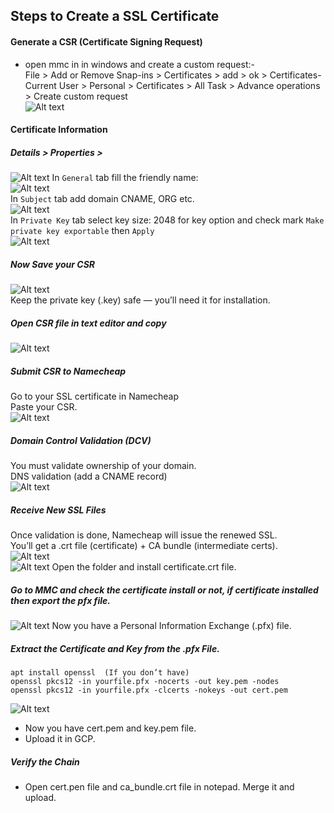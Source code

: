 ## Steps to Create a SSL Certificate
#### Generate a CSR (Certificate Signing Request)
- open mmc in in windows and create a custom request:-  
File > Add or Remove Snap-ins > Certificates > add > ok > Certificates-Current User > Personal > Certificates > All Task > Advance operations > Create custom request  
![Alt text](ssl-pic/1-mmc.png)  

#### Certificate Information

##### Details > Properties >  

![Alt text](ssl-pic/2-mmc.png) 
In `General` tab fill the friendly name:  
![Alt text](ssl-pic/3-mmc.png)  
In `Subject` tab add domain CNAME, ORG etc.  
![Alt text](ssl-pic/4-mmc.png)  
In `Private Key` tab select key size: 2048 for key option and check mark `Make private key exportable` then `Apply`  
![Alt text](ssl-pic/5-mmc.png)  

##### Now Save your CSR
![Alt text](ssl-pic/6-mmc.png)  
Keep the private key (.key) safe — you’ll need it for installation.

##### Open CSR file in text editor and copy  
![Alt text](ssl-pic/6-pvt-cert.png)  

##### Submit CSR to Namecheap  
Go to your SSL certificate in Namecheap  
Paste your CSR.  
![Alt text](ssl-pic/7-web.png)   

##### Domain Control Validation (DCV)  
You must validate ownership of your domain.  
DNS validation (add a CNAME record)   
![Alt text](ssl-pic/8-web.png) 

##### Receive New SSL Files
Once validation is done, Namecheap will issue the renewed SSL.  
You’ll get a .crt file (certificate) + CA bundle (intermediate certs).  
![Alt text](ssl-pic/9-file.png)  
![Alt text](ssl-pic/10-file.png) 
Open the folder and install certificate.crt file.  

##### Go to MMC and check the certificate install or not, if certificate installed then export the pfx file.
![Alt text](ssl-pic/11-mmc.png) 
Now you have a Personal Information Exchange (.pfx) file.
##### Extract the Certificate and Key from the .pfx File.
```
apt install openssl  (If you don’t have)
openssl pkcs12 -in yourfile.pfx -nocerts -out key.pem -nodes
openssl pkcs12 -in yourfile.pfx -clcerts -nokeys -out cert.pem
```
![Alt text](ssl-pic/12-cmd.png)  
- Now you have cert.pem and key.pem file.
- Upload it in GCP.
##### Verify the Chain
- Open cert.pen file and ca_bundle.crt file in notepad. Merge it and upload.
